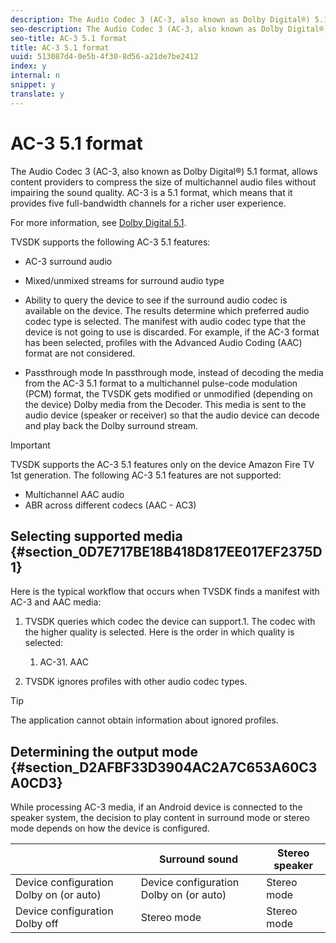 ```yaml
---
description: The Audio Codec 3 (AC-3, also known as Dolby Digital®) 5.1 format, allows content providers to compress the size of multichannel audio files without impairing the sound quality. AC-3 is a 5.1 format, which means that it provides five full-bandwidth channels for a richer user experience.
seo-description: The Audio Codec 3 (AC-3, also known as Dolby Digital®) 5.1 format, allows content providers to compress the size of multichannel audio files without impairing the sound quality. AC-3 is a 5.1 format, which means that it provides five full-bandwidth channels for a richer user experience.
seo-title: AC-3 5.1 format
title: AC-3 5.1 format
uuid: 513087d4-0e5b-4f30-8d56-a21de7be2412
index: y
internal: n
snippet: y
translate: y
---
```


# AC-3 5.1 format

The Audio Codec 3 (AC-3, also known as Dolby Digital®) 5.1 format, allows content providers to compress the size of multichannel audio files without impairing the sound quality. AC-3 is a 5.1 format, which means that it provides five full-bandwidth channels for a richer user experience.

For more information, see [Dolby Digital 5.1](http://www.dolby.com/us/en/technologies/dolby-digital.html). 

TVSDK supports the following AC-3 5.1 features: 
* AC-3 surround audio
* Mixed/unmixed streams for surround audio type
* Ability to query the device to see if the surround audio codec is available on the device. The results determine which preferred audio codec type is selected. The manifest with audio codec type that the device is not going to use is discarded. For example, if the AC-3 format has been selected, profiles with the Advanced Audio Coding (AAC) format are not considered. 

* Passthrough mode In passthrough mode, instead of decoding the media from the AC-3 5.1 format to a multichannel pulse-code modulation (PCM) format, the TVSDK gets modified or unmodified (depending on the device) Dolby media from the Decoder. This media is sent to the audio device (speaker or receiver) so that the audio device can decode and play back the Dolby surround stream. 





>[!IMPORTANT]
>
>TVSDK supports the AC-3 5.1 features only on the device Amazon Fire TV 1st generation.
The following AC-3 5.1 features are not supported: 
* Multichannel AAC audio
* ABR across different codecs (AAC - AC3)




## Selecting supported media {#section_0D7E717BE18B418D817EE017EF2375D1}

Here is the typical workflow that occurs when TVSDK finds a manifest with AC-3 and AAC media: 
1. TVSDK queries which codec the device can support.1. The codec with the higher quality is selected. Here is the order in which quality is selected: 
    1. AC-31. AAC    
    


1. TVSDK ignores profiles with other audio codec types.


>[!TIP]
>
>The application cannot obtain information about ignored profiles.


## Determining the output mode {#section_D2AFBF33D3904AC2A7C653A60C3A0CD3}

While processing AC-3 media, if an Android device is connected to the speaker system, the decision to play content in surround mode or stereo mode depends on how the device is configured. 

|   | Surround sound  | Stereo speaker  |
|---|---|---|
|  Device configuration Dolby on (or auto)  | Device configuration Dolby on (or auto)  | Stereo mode  |
|  Device configuration Dolby off  | Stereo mode  | Stereo mode  |

